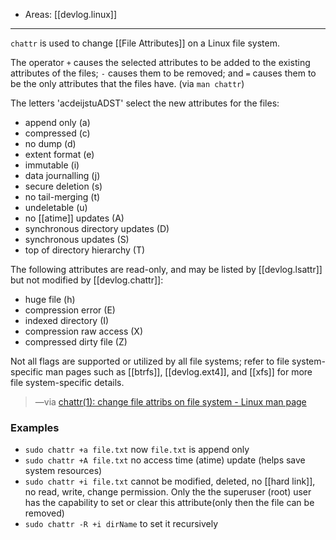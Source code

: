 
- Areas: [[devlog.linux]]

---

`chattr` is used to change [[File Attributes]] on a Linux file system.

The operator `+` causes the selected attributes to be added to the existing attributes of the files; `-` causes them to be removed; and `=` causes them to be the only attributes that the files have. (via `man chattr`)

The letters 'acdeijstuADST' select the new attributes for the files:

- append only (a)
- compressed (c)
- no dump (d)
- extent format (e)
- immutable (i)
- data journalling (j)
- secure deletion (s)
- no tail-merging (t)
- undeletable (u)
- no [[atime]] updates (A)
- synchronous directory updates (D)
- synchronous updates (S)
- top of directory hierarchy (T)

The following attributes are read-only, and may be listed by [[devlog.lsattr]] but not modified by [[devlog.chattr]]:

- huge file (h)
- compression error (E)
- indexed directory (I)
- compression raw access (X)
- compressed dirty file (Z)

Not all flags are supported or utilized by all file systems; refer to file system-specific man pages such as [[btrfs]], [[devlog.ext4]], and [[xfs]] for more file system-specific details.

> —via [chattr(1): change file attribs on file system - Linux man page](https://linux.die.net/man/1/chattr)

### Examples

- `sudo chattr +a file.txt` now `file.txt` is append only
- `sudo chattr +A file.txt` no access time (atime) update (helps save system resources)
- `sudo chattr +i file.txt` cannot be modified, deleted, no [[hard link]], no read, write, change permission. Only the the superuser (root) user has the capability to set or clear this attribute(only then the file can be removed)
- `sudo chattr -R +i dirName` to set it recursively
